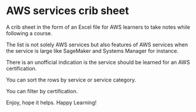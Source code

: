 # AWS services crib sheet

A crib sheet in the form of an Excel file for AWS learners to take notes while following a course.

The list is not solely AWS services but also features of AWS services when the service is large like SageMaker and Systems Manager for instance.

There is an unofficial indication is the service should be learned for an AWS certification.

You can sort the rows by service or service category.

You can filter by certification.

Enjoy, hope it helps.
Happy Learning!
